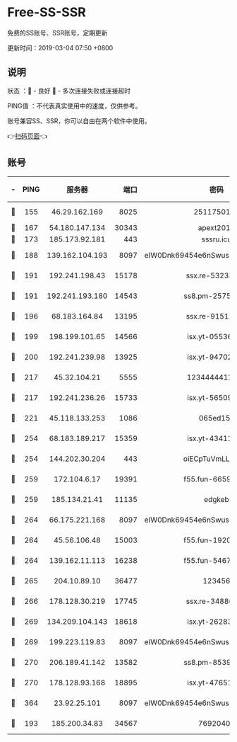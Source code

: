 # Free-SS-SSR

免费的SS账号、SSR账号，定期更新

更新时间：2019-03-04 07:50 +0800

## 说明

状态     ：🙂 - 良好 🙁 - 多次连接失败或连接超时

PING值   ：不代表真实使用中的速度，仅供参考。

账号兼容SS、SSR，你可以自由在两个软件中使用。

👉[扫码页面](https://liesauer.github.io/free-ss-ssr.github.io/)👈

## 账号

|-|PING|服务器|端口|密码|加密方式|区域|
|:----:|:----:|:-----:|-----:|:----:|:----:|:----:|
|🙂|155|46.29.162.169|8025|2511750146|aes-256-cfb|RU|
|🙂|167|54.180.147.134|30343|apext2019|chacha20|KR|
|🙂|173|185.173.92.181|443|sssru.icu|rc4-md5|RU|
|🙂|188|139.162.104.193|8097|eIW0Dnk69454e6nSwuspv9DmS201tQ0D|aes-256-cfb|JP|
|🙂|191|192.241.198.43|15178|ssx.re-53233906|aes-256-cfb|US|
|🙂|191|192.241.193.180|14543|ss8.pm-25759164|aes-256-cfb|US|
|🙂|196|68.183.164.84|13195|ssx.re-91511451|aes-256-cfb|US|
|🙂|199|198.199.101.65|14566|isx.yt-05536769|aes-256-cfb|US|
|🙂|200|192.241.239.98|13925|isx.yt-94702728|aes-256-cfb|US|
|🙂|217|45.32.104.21|5555|1234444411111|aes-256-cfb|SG|
|🙂|217|192.241.236.26|15733|isx.yt-56509000|aes-256-cfb|US|
|🙂|221|45.118.133.253|1086|065ed15a|aes-256-cfb|SG|
|🙂|254|68.183.189.217|15359|isx.yt-43411617|aes-256-cfb|SG|
|🙂|254|144.202.30.204|443|oiECpTuVmLLxk4Ts|aes-256-cfb|US|
|🙂|259|172.104.6.17|19391|f55.fun-66594253|aes-256-cfb|US|
|🙂|259|185.134.21.41|11135|edgkeb|aes-256-cfb|GB|
|🙂|264|66.175.221.168|8097|eIW0Dnk69454e6nSwuspv9DmS201tQ0D|aes-256-cfb|US|
|🙂|264|45.56.106.48|15003|f55.fun-19202286|aes-256-cfb|US|
|🙂|264|139.162.11.113|16238|f55.fun-54673492|aes-256-cfb|SG|
|🙂|265|204.10.89.10|36477|123456|aes-256-cfb|US|
|🙂|266|178.128.30.219|17745|ssx.re-34880503|aes-256-cfb|SG|
|🙂|269|134.209.104.143|18618|isx.yt-26283608|aes-256-cfb|SG|
|🙂|269|199.223.119.83|8097|eIW0Dnk69454e6nSwuspv9DmS201tQ0D|aes-256-cfb|US|
|🙂|270|206.189.41.142|13582|ss8.pm-85391880|aes-256-cfb|SG|
|🙂|270|178.128.93.168|18895|isx.yt-47651683|aes-256-cfb|SG|
|🙂|364|23.92.25.101|8097|eIW0Dnk69454e6nSwuspv9DmS201tQ0D|aes-256-cfb|US|
|🙂|193|185.200.34.83|34567|76920400|aes-256-cfb|US|
